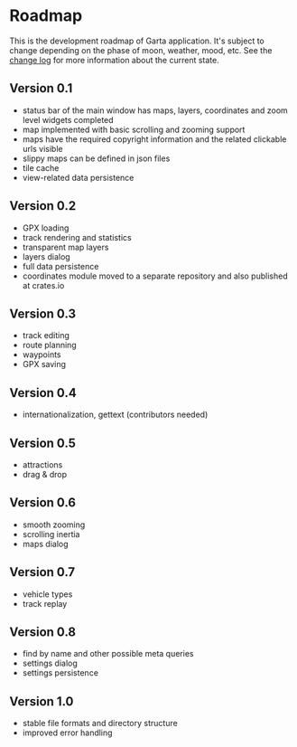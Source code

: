 # Roadmap
This is the development roadmap of Garta application. It's subject to change depending on the phase of moon, weather, mood, etc. See the [change log](ChangeLog.md) for more information about the current state.

## Version 0.1
- status bar of the main window has maps, layers, coordinates and zoom level widgets completed
- map implemented with basic scrolling and zooming support
- maps have the required copyright information and the related clickable urls visible
- slippy maps can be defined in json files
- tile cache
- view-related data persistence 

## Version 0.2
- GPX loading
- track rendering and statistics
- transparent map layers
- layers dialog
- full data persistence
- coordinates module moved to a separate repository and also published at crates.io

## Version 0.3
- track editing
- route planning
- waypoints
- GPX saving

## Version 0.4
- internationalization, gettext (contributors needed)

## Version 0.5
- attractions
- drag & drop

## Version 0.6
- smooth zooming
- scrolling inertia
- maps dialog

## Version 0.7
- vehicle types
- track replay

## Version 0.8
- find by name and other possible meta queries
- settings dialog
- settings persistence

## Version 1.0
- stable file formats and directory structure
- improved error handling 

